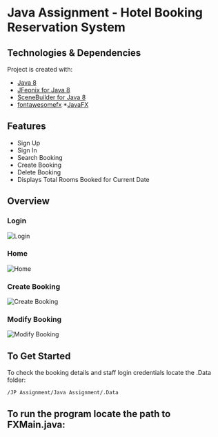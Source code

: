 # Java Assignment - Hotel Booking Reservation System
## Technologies & Dependencies
Project is created with:
* [Java 8](https://www.oracle.com/java/technologies/javase-jre8-downloads.html)
* [JFeonix for Java 8](https://github.com/sshahine/JFoenix)
* [SceneBuilder for Java 8](https://gluonhq.com/products/scene-builder/)
* [fontawesomefx](https://bitbucket.org/Jerady/fontawesomefx/downloads/fontawesomefx-8.9.jar)
*[JavaFX](https://gluonhq.com/products/javafx/)

## Features
* Sign Up 
* Sign In
* Search Booking
* Create Booking
* Delete Booking
* Displays Total Rooms Booked for Current Date

## Overview
### Login
![Login](https://github.com/Erwin2371/java-hotel-reservation-system/blob/main/JP%20Assignment/Screenshots/Hotel%20Reservation%20System%20Login.png)<br/>

### Home
![Home](https://github.com/Erwin2371/java-hotel-reservation-system/blob/main/JP%20Assignment/Screenshots/Hotel%20Reservation%20System%20Home.png)<br/>

### Create Booking
![Create Booking](https://github.com/Erwin2371/java-hotel-reservation-system/blob/main/JP%20Assignment/Screenshots/Hotel%20Reservation%20System%20Add%20Booking.png)<br/>

### Modify Booking
![Modify Booking](https://github.com/Erwin2371/java-hotel-reservation-system/blob/main/JP%20Assignment/Screenshots/Hotel%20Reservation%20System%20Modify%20Booking.png)<br/>

## To Get Started
To check the booking details and staff login credentials locate the .Data folder:
```
/JP Assignment/Java Assignment/.Data
```

To run the program locate the path to **FXMain.java**:
-------------------------------------------------------
